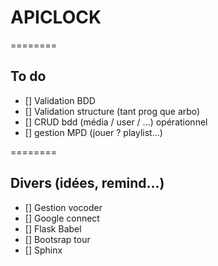 APICLOCK
========









========
## To do

- [] Validation BDD
- [] Validation structure (tant prog que arbo)
- [] CRUD bdd (média / user / ...) opérationnel
- [] gestion MPD (jouer ? playlist...)


========
## Divers (idées, remind...)

- [] Gestion vocoder
- [] Google connect
- [] Flask Babel
- [] Bootsrap tour
- [] Sphinx
